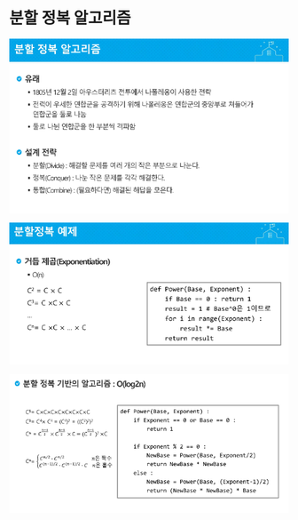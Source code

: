 # 분할 정복 알고리즘

![1550643741975](../typora-user-images/1550643741975.png)

![1550643754633](../typora-user-images/1550643754633.png)

![1550643766190](../typora-user-images/1550643766190.png)


